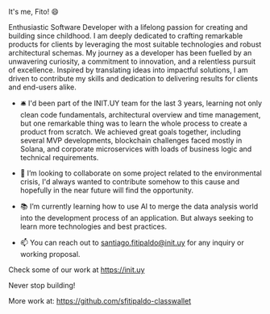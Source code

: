 It's me, Fito! 😄

Enthusiastic Software Developer with a lifelong passion for creating and building since childhood. I am deeply dedicated to crafting remarkable products for clients by leveraging the most suitable technologies and robust architectural schemas. My journey as a developer has been fuelled by an unwavering curiosity, a commitment to innovation, and a relentless pursuit of excellence. Inspired by translating ideas into impactful solutions, I am driven to contribute my skills and dedication to delivering results for clients and end-users alike.

- 🛎️ I'd been part of the INIT.UY team for the last 3 years, learning not only clean code fundamentals, architectural overview and time management, but one remarkable thing was to learn the whole process to create a product from scratch. We achieved great goals together, including several MVP developments, blockchain challenges faced mostly in Solana, and corporate microservices with loads of business logic and technical requirements.

- 🎎 I’m looking to collaborate on some project related to the environmental crisis, I'd always wanted to contribute somehow to this cause and hopefully in the near future will find the opportunity.

- 📚 I’m currently learning how to use AI to merge the data analysis world into the development process of an application. But always seeking to learn more technologies and best practices.

- 📫 You can reach out to santiago.fitipaldo@init.uy for any inquiry or working proposal.

Check some of our work at https://init.uy

Never stop building!

More work at: https://github.com/sfitipaldo-classwallet


<!--
**SF-Prog/SF-Prog** is a ✨ _special_ ✨ repository because its `README.md` (this file) appears on your GitHub profile.

Here are some ideas to get you started:

- 🔭 I’m currently working on ...
- 🌱 I’m currently learning ...
- 👯 I’m looking to collaborate on ...
- 🤔 I’m looking for help with ...
- 💬 Ask me about ...
- 📫 How to reach me: ...
- 😄 Pronouns: ...
- ⚡ Fun fact: ...
-->
